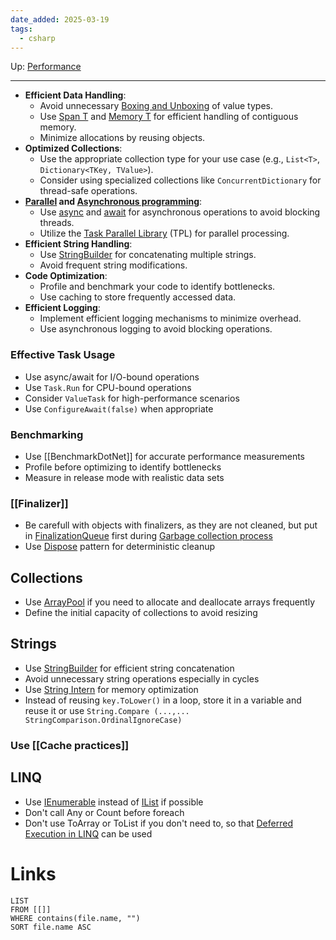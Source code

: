 ```yaml
---
date_added: 2025-03-19
tags:
  - csharp
---
```

Up: [Performance](Performance.md)
___
 - **Efficient Data Handling**:
    - Avoid unnecessary  [Boxing and Unboxing](Boxing%20and%20Unboxing.md) of value types.
    - Use [Span T](Span%20T.md) and [Memory T](Memory%20T.md) for efficient handling of contiguous memory.
    - Minimize allocations by reusing objects.
- **Optimized Collections**:
    - Use the appropriate collection type for your use case (e.g., `List<T>`, `Dictionary<TKey, TValue>`).
    - Consider using specialized collections like `ConcurrentDictionary` for thread-safe operations.
- **[Parallel](Parallel%20class.md) and [Asynchronous programming](Asynchronous%20programming.md)**:
    - Use [async](async.md) and [await](await.md) for asynchronous operations to avoid blocking threads.
    - Utilize the [Task Parallel Library](Task%20Parallel%20Library.md) (TPL) for parallel processing.
- **Efficient String Handling**:
    - Use [StringBuilder](StringBuilder.md) for concatenating multiple strings.
    - Avoid frequent string modifications.
- **Code Optimization**:
    - Profile and benchmark your code to identify bottlenecks.
    - Use caching to store frequently accessed data.
- **Efficient Logging**:    
    - Implement efficient logging mechanisms to minimize overhead.
    - Use asynchronous logging to avoid blocking operations.
### Effective Task Usage

- Use async/await for I/O-bound operations
- Use `Task.Run` for CPU-bound operations
- Consider `ValueTask` for high-performance scenarios
- Use `ConfigureAwait(false)` when appropriate
### Benchmarking
- Use [[BenchmarkDotNet]] for accurate performance measurements
- Profile before optimizing to identify bottlenecks
- Measure in release mode with realistic data sets
### [[Finalizer]]
 - Be carefull with objects with finalizers, as they are not cleaned, but put in [FinalizationQueue](FinalizationQueue.md) first during [Garbage collection process](Garbage%20collection%20process.md)
 - Use [Dispose](Dispose.md) pattern for deterministic cleanup
## Collections
 - Use [ArrayPool](ArrayPool.md) if you need to allocate and deallocate arrays frequently
 - Define the initial capacity of collections to avoid resizing
## Strings
 - Use [StringBuilder](StringBuilder.md) for efficient string concatenation
 - Avoid unnecessary string operations especially in cycles
 - Use [String Intern](String%20Intern.md) for memory optimization
 - Instead of reusing `key.ToLower()` in a loop, store it in a variable and reuse it or use `String.Compare (...,... StringComparison.OrdinalIgnoreCase)`
### Use [[Cache practices]]

## LINQ
 - Use [IEnumerable](IEnumerable.md) instead of [IList](IList.md) if possible
 - Don't call Any or Count before foreach
 - Don't use ToArray or ToList if you don't need to, so that [Deferred Execution in LINQ](Deferred%20Execution%20in%20LINQ.md) can be used
# Links
```dataview
LIST
FROM [[]]
WHERE contains(file.name, "")
SORT file.name ASC
```

